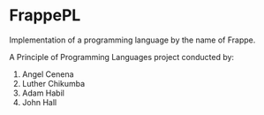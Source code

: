 # FrappePL
Implementation of a programming language by the name of Frappe.

A Principle of Programming Languages project conducted by:
1) Angel Cenena
2) Luther Chikumba
3) Adam Habil
4) John Hall

